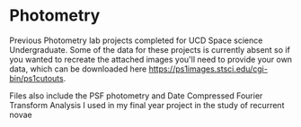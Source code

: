 # Photometry
Previous Photometry lab projects completed for UCD Space science Undergraduate.
Some of the data for these projects is currently absent so if you wanted to recreate the attached images you'll need to provide your own data, which can be downloaded here https://ps1images.stsci.edu/cgi-bin/ps1cutouts.

Files also include the PSF photometry and Date Compressed Fourier Transform Analysis I used in my final year project in the study of recurrent novae

